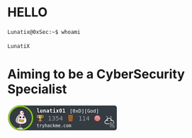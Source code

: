 # HELLO 
```console
Lunatix@0xSec:~$ whoami

LunatiX

```
# Aiming to be a CyberSecurity Specialist

<img src="https://github.com/Lunatix01/Lunatix01/blob/master/img/lunatix01.png" alt="THM"/>
<script src="https://tryhackme.com/badge/148986"></script>
